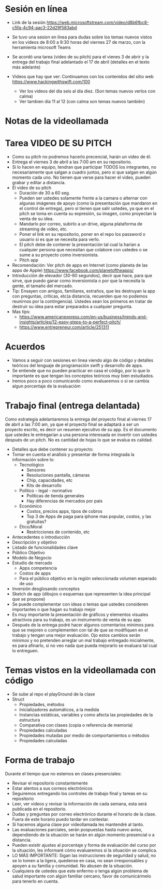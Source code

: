 # Sesión en línea
- Link de la sesión https://web.microsoftstream.com/video/d8b6fbc8-c5fa-4c94-aac3-22d29f583abd

- Se tuvo una sesion en línea para dudas sobre los temas nuevos vistos en los videos de 8:00 a 9:30 horas del viernes 27 de marzo, con la herramienta microsoft Teams
- Se acordó una tarea (video de su pitch) para el vienes 3 de abrir y la entrega del trabajo final adelantado el 17 de abril (detalles en el texto más adelante)

- Videos que hay que ver: Continuamos con los contenidos del sitio web https://www.hackingwithswift.com/100
  - Ver los videos del día seis  al día diez. (Son temas nuevos verlos con calma)
  - Ver tambien día 11 al 12 (con calma son temas nuevos también)
  
# Notas de la videollamada


  # Tarea VIDEO DE SU PITCH
  - Como su pitch no podremos hacerlo precencial, harán un video de él.
  - Entrega el viernes 3 de abril a las 7:00 am en su repositorio.
  - Si lo hacen en equipo, tendran que participar TODOS los integrantes, no necesariamente que salgan a cuadro juntos, pero si que salgan en algún momento cada uno. No tienen que verse para hacer el video, pueden grabar y editar a distancia.
  - El video de su pitch
    - Duración de 30 a 60 seg. 
    - Pueden ser ustedes solamente frente a la camara o alternar con algunas imágenes de apoyo (como la presentación que mandaron en el control de entrega), pero si tienen que salir ustedes, ya que en el pitch se toma en cuenta su expresión, su imagen, como proyectan la venta de su idea.
    - Mandarlo por correo, subirlo a un drive, alguna plataforma de streaming de video, etc.
    - Poner el link en su repositorio, poner en el repo los password o usuario si es que se necesita para verlo.
    - El pitch debe de contener la presentación tal cual la harían a cualquier persona que necesitan que colabore con ustedes o se sume a su proyecto como inversionista.
    - Pitch app
  - Recomendación: Ver pitch de apps en Internet (como planeta de las apps de Apple) https://www.facebook.com/planetoftheapps/ 
  - Introducción de elevador (30-60 segundos), decir que hace, para que sirve, que puedo ganar como inversionista o por que la necesita la gente, el tamaño del mercado.
  - Tip: Ensayen con amigos, familiares, extraños, que les destruyan la app con preguntas, críticas, etc(a distancia, recuerden que no podemos reunirnos por la contingencia). Ustedes sean los primeros en tratar de destruir su idea para estar preparados a cualquier pregunta. 
  - Mas tips:
    - https://www.americanexpress.com/en-us/business/trends-and-insights/articles/12-easy-steps-to-a-perfect-pitch/
    - https://www.entrepreneur.com/article/251311

# Acuerdos
- Vamos a seguir con sesiones en linea viendo algo de código y detalles teóricos del lenguaje de programación swift y desarrollo de apps.
- Se entiende que no pueden practicar en casa el código, por lo que lo importante es que tengan los conceptos teóricos muy bien estudiados.
- Iremos poco a poco comunicando como evaluaremos o si se cambia algun porcentaje de la evaluacióm

# Trabajo final (entrega delantada)
Como estrategia adelantaremos la entrega del proyecto final al viernes 17 de abril a las 7:00 am, ya que el proyecto final se adaptará a ser un proyecto escrito, es decir un resumen ejecutivo de su app. Es el documento que ustedes le entregarían a una persona interesada en invertir con ustedes después de un pitch. No es cantidad de hojas lo que se evalua es calidad.
- Detalles que debe contener su proyecto:
 - Tomar en cuenta el análisis y presentar de forma integrada la información sobre lo:
   - Tecnológico
      - Sensores
      - Resoluciones pantalla, cámaras
      - Chip, capacidades, etc
      - Kits de desarrollo
    - Político - legal - normativo
      - Políticas de tienda generales
      - Hay diferencias de mercados por país
    - Económico
      - Costos, precios apps, tipos de cobros
      - Top 3 de Apps de paga para iphone mas popular, costos, y las gratuitas?
    - Ético/Moral
      - Restricciones de contenido, etc
 - Antecedentes o introducción
 - Descripción y objetivo
 - Listado de funcionalidades clave
 - Público Objetivo
 - Modelo de Negocio
 - Estudio de mercado
    - Apps competencia
    - Costos de apps
    - Para el público objetivo en la región seleccionada volumen esperado de uso
 - Inversión desglosando conceptos
 - Sketch de app (dibujos o esquemas que representen la idea principal que se propone)
 - Se puede complementar con ideas o temas que ustedes consideren importantes o que hagan su trabajo mejor
 - Es muy importante la presentación de gráficos y elementos visuales atractivos para su trabajo, es un instrumento de venta de su app.
 - Después de la entrega podré hacer algunos comentarios mínimos para que se mejoren o complementen con tal de que se modifiquen en el trabajo y tengan una mejor evaluación. Ojo estos cambios serán mínimos y no pretenden arreglar un mal trabajo entregado inicialmente, es para afinarlo, si no veo nada que pueda mejorarlo se evaluara tal cual lo entreguen.

# Temas vistos en la videollamada con código
- Se sube al repo el playGround de la clase
- Struct 
  - Propiedades, métodos
  - Inicializadores automáticos, a la medida
  - Instancias estáticas, variables y como afecta las propiedades de la estructura
  - Comparativa con clases (copia o referencia de memoria)
  - Propiedades calculadas
  - Propiedades mutadas por medio de comportamientos o métodos
  - Propiedades calculadas



# Forma de trabajo
Durante el tiempo que no estemos en clases presenciales:
- Revisar el repositorio constantemente
- Estar atentos a sus correos electrónicos
- Seguiremos entregando los controles de trabajo final y tareas en su repositorio
- Leer, ver videos y revisar la información de cada semana, esta será publicada en el repositorio.
- Dudas y preguntas por correo electrónico durante el horario de la clase. Fuera de este horario puedo tardar en contestar.
- Si hacemos alguna clase por videollamada les mantendré al tanto.
- Las evaluaciones parciales, serán pospuestas hasta nuevo aviso, dependiendo de la situación se harán en algún momento presencial o a distancia.
- Pueden existir ajustes al porcentaje y forma de evaluación del curso por la situación, les informaré cómo evaluaremos si la situación se complica.
- LO MÁS IMPORTANTE: Sigan las instrucciones de seguridad y salud, no se lo tomen a la ligera, quedense en casa, no sean irresponsables y apoyen a su familia y comunidad. No abusen de la situación.
- Cualquiera de ustedes que este enfermo o tenga algún problema de salud importante con algún familiar cercano, favor de comunicármelo para tenerlo en cuenta.

